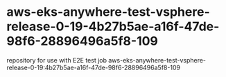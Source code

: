# aws-eks-anywhere-test-vsphere-release-0-19-4b27b5ae-a16f-47de-98f6-28896496a5f8-109
repository for use with E2E test job aws-eks-anywhere-test-vsphere-release-0-19:4b27b5ae-a16f-47de-98f6-28896496a5f8-109
